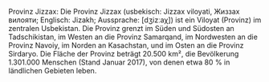 Provinz Jizzax: Die Provinz Jizzax (usbekisch: Jizzax viloyati, Жиззах вилояти; Englisch: Jizakh; Aussprache: [dʒizːaχ]) ist ein Viloyat (Provinz) im zentralen Usbekistan. Die Provinz grenzt im Süden und Südosten an Tadschikistan, im Westen an die Provinz Samarqand, im Nordwesten an die Provinz Navoiy, im Norden an Kasachstan, und im Osten an die Provinz Sirdaryo. Die Fläche der Provinz beträgt 20.500 km², die Bevölkerung 1.301.000 Menschen (Stand Januar 2017), von denen etwa 80 % in ländlichen Gebieten leben.
